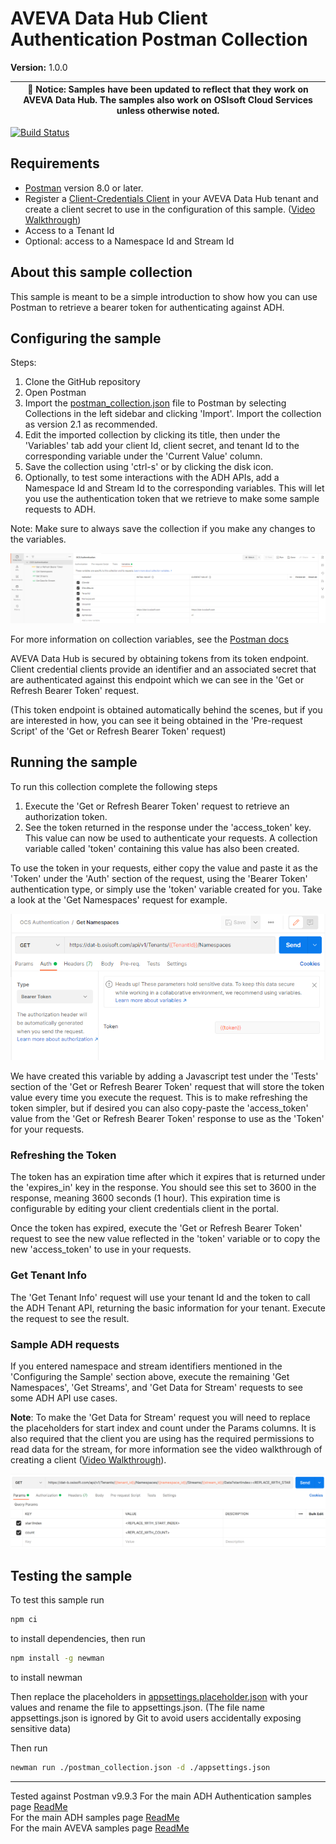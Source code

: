 # AVEVA Data Hub Client Authentication Postman Collection

**Version:** 1.0.0

| :loudspeaker: **Notice**: Samples have been updated to reflect that they work on AVEVA Data Hub. The samples also work on OSIsoft Cloud Services unless otherwise noted. |
| -----------------------------------------------------------------------------------------------|  

[![Build Status](https://dev.azure.com/osieng/engineering/_apis/build/status/product-readiness/ADH/aveva.sample-adh-authentication_client_credentials_simple-postman?branchName=main)](https://dev.azure.com/osieng/engineering/_build/latest?definitionId=4521&branchName=main)

## Requirements

- [Postman](https://www.postman.com/downloads/) version 8.0 or later.
- Register a [Client-Credentials Client](https://datahub.connect.aveva/clients) in your AVEVA Data Hub tenant and create a client secret to use in the configuration of this sample. ([Video Walkthrough](https://www.youtube.com/watch?v=JPWy0ZX9niU))
- Access to a Tenant Id
- Optional: access to a Namespace Id and Stream Id 

## About this sample collection

This sample is meant to be a simple introduction to show how you can use Postman to retrieve a bearer token for authenticating against ADH.

## Configuring the sample

Steps:
1. Clone the GitHub repository
1. Open Postman
1. Import the [postman_collection.json](postman_collection.json) file to Postman by selecting Collections in the left sidebar and clicking 'Import'. Import the collection as version 2.1 as recommended.
1. Edit the imported collection by clicking its title, then under the 'Variables' tab add your client Id, client secret, and tenant Id to the corresponding variable under the 'Current Value' column. 
1. Save the collection using 'ctrl-s' or by clicking the disk icon. 
1. Optionally, to test some interactions with the ADH APIs, add a Namespace Id and Stream Id to the corresponding variables. This will let you use the authentication token that we retrieve to make some sample requests to ADH.

Note: Make sure to always save the collection if you make any changes to the variables.

![Adding Variables](Images/variables.png)

For more information on collection variables, see the [Postman docs](https://learning.postman.com/docs/sending-requests/variables/#defining-collection-variables)

AVEVA Data Hub is secured by obtaining tokens from its token endpoint. Client credential clients provide an identifier and an associated secret that are authenticated against this endpoint which we can see in the 'Get or Refresh Bearer Token' request. 

(This token endpoint is obtained automatically behind the scenes, but if you are interested in how, you can see it being obtained in the 'Pre-request Script' of the 'Get or Refresh Bearer Token' request)

## Running the sample

To run this collection complete the following steps

1. Execute the 'Get or Refresh Bearer Token' request to retrieve an authorization token. 
1. See the token returned in the response under the 'access_token' key. This value can now be used to authenticate your requests. A collection variable called 'token' containing this value has also been created.

To use the token in your requests, either copy the value and paste it as the 'Token' under the 'Auth' section of the request, using the 'Bearer Token' authentication type, or simply use the 'token' variable created for you. Take a look at the 'Get Namespaces' request for example.

![Placeholders](Images/token.png)

We have created this variable by adding a Javascript test under the 'Tests' section of the 'Get or Refresh Bearer Token' request that will store the token value every time you execute the request. This is to make refreshing the token simpler, but if desired you can also copy-paste the 'access_token' value from the 'Get or Refresh Bearer Token' response to use as the 'Token' for your requests. 

### Refreshing the Token
The token has an expiration time after which it expires that is returned under the 'expires_in' key in the response. You should see this set to 3600 in the response, meaning 3600 seconds (1 hour). This expiration time is configurable by editing your client credentials client in the portal.

Once the token has expired, execute the 'Get or Refresh Bearer Token' request to see the new value reflected in the 'token' variable or to copy the new 'access_token' to use in your requests.

### Get Tenant Info

The 'Get Tenant Info' request will use your tenant Id and the token to call the ADH Tenant API, returning the basic information for your tenant. Execute the request to see the result.  

### Sample ADH requests

If you entered namespace and stream identifiers mentioned in the 'Configuring the Sample' section above, execute the remaining 'Get Namespaces', 'Get Streams', and 'Get Data for Stream' requests to see some ADH API use cases. 

**Note**: To make the 'Get Data for Stream' request you will need to replace the placeholders for start index and count under the Params columns. It is also required that the client you are using has the required permissions to read data for the stream, for more information see the video walkthrough of creating a client ([Video Walkthrough](https://www.youtube.com/watch?v=JPWy0ZX9niU)).

![Placeholders](Images/placeholders.png)


## Testing the sample

To test this sample run
```bash
npm ci
```
to install dependencies, then run
```bash
npm install -g newman
```
to install newman

Then replace the placeholders in [appsettings.placeholder.json](appsettings.placeholder.json) with your values and rename the file to appsettings.json. (The file name appsettings.json is ignored by Git to avoid users accidentally exposing sensitive data) 

Then run
```bash
newman run ./postman_collection.json -d ./appsettings.json
```

---

Tested against Postman v9.9.3
For the main ADH Authentication samples page [ReadMe](https://github.com/osisoft/OSI-Samples-OCS/blob/main/docs/AUTHENTICATION.md)  
For the main ADH samples page [ReadMe](https://github.com/osisoft/OSI-Samples-OCS)  
For the main AVEVA samples page [ReadMe](https://github.com/osisoft/OSI-Samples)
